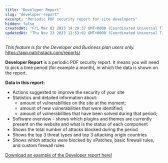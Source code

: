 ```yaml
---
title: "Developer Report"
slug: "developer-report"
excerpt: "Periodic PDF security report for site developers"
hidden: false
createdAt: "Fri Mar 03 2023 14:29:37 GMT+0000 (Coordinated Universal Time)"
updatedAt: "Thu Nov 23 2023 12:53:02 GMT+0000 (Coordinated Universal Time)"
---
```

_This feature is for the Developer and Business plan users only._  
<https://app.patchstack.com/reports/>

**Developer Report** is a periodic PDF security report. It means you will need to pick a time period (for example a month), in which the data is shown on the report.

**Data in this report:**

- Actions suggested to improve the security of your site
- Statistics and detailed information about:
  - amount of vulnerabilities on the site at the moment; 
  - amount of new vulnerabilities that were identified; 
  - amount of vulnerabilities that have been solved during that period;
- Software overview - shows which plugins and themes are currently present on the website and what is the status of each component
- Shows the total number of attacks blocked during the period
- Shows the top 3 threat types and top 3 attacking origin countries
- Shows which attacks were blocked by vPatches, basic firewall rules, and custom firewall rules

[Download an example of the Developer report here!](https://s3.us-east-2.amazonaws.com/patchstack.com/patchstack_developer_report.pdf)
